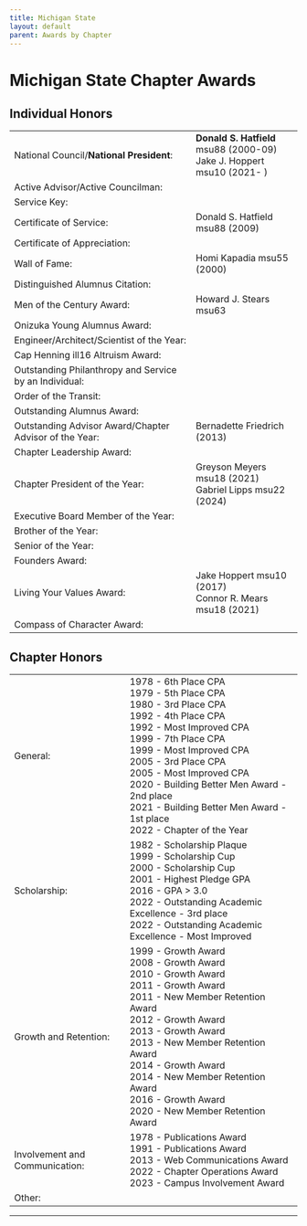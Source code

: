 ```yaml
---
title: Michigan State
layout: default
parent: Awards by Chapter
---
```


<link rel="stylesheet" href="{{ '/assets/css/by_chapter.css' | relative_url }}">

# Michigan State Chapter Awards

## Individual Honors

<table>
<tbody>

<tr>
<td>National Council/<b>National President</b>:</td>
<td><b>Donald S. Hatfield</b> msu88 (2000-09)
<br>Jake J. Hoppert msu10 (2021- )
</td></tr>

<tr>
<td>Active Advisor/Active Councilman:</td>
<td>
</td></tr>

<tr>
<td>Service Key:</td>
<td>
</td></tr>

<tr>
<td>Certificate of Service:</td>
<td>Donald S. Hatfield msu88 (2009)
</td></tr>

<tr>
<td>Certificate of Appreciation:</td>
<td>
</td></tr>

<tr>
<td>Wall of Fame:</td>
<td>Homi Kapadia msu55 (2000)
</td></tr>

<tr>
<td>Distinguished Alumnus Citation:</td>
<td>
</td></tr>

<tr>
<td>Men of the Century Award:</td>
<td>Howard J. Stears msu63
</td></tr>

<tr>
<td>Onizuka Young Alumnus Award:</td>
<td>
</td></tr>

<tr>
<td>Engineer/Architect/Scientist of the Year:</td>
<td>
</td></tr>

<tr>
<td>Cap Henning ill16 Altruism Award:</td>
<td>
</td></tr>

<tr>
<td>Outstanding Philanthropy and Service by an Individual:</td>
<td>
</td></tr>

<tr>
<td>Order of the Transit:</td>
<td>
</td></tr>

<tr>
<td>Outstanding Alumnus Award:</td>
<td>
</td></tr>

<tr>
<td>Outstanding Advisor Award/Chapter Advisor of the Year:</td>
<td>Bernadette Friedrich (2013)
</td></tr>

<tr>
<td>Chapter Leadership Award:</td>
<td>
</td></tr>

<tr>
<td>Chapter President of the Year:</td>
<td>Greyson Meyers msu18 (2021)
<br>Gabriel Lipps msu22 (2024)
</td></tr>

<tr>
<td>Executive Board Member of the Year:</td>
<td>
</td></tr>

<tr>
<td>Brother of the Year:</td>
<td>
</td></tr>

<tr>
<td>Senior of the Year:</td>
<td>
</td></tr>

<tr>
<td>Founders Award:</td>
<td>
</td></tr>

<tr>
<td>Living Your Values Award:</td>
<td>Jake Hoppert msu10 (2017)
<br>Connor R. Mears msu18 (2021)
</td></tr>

<tr>
<td>Compass of Character Award:</td>
<td>
</td></tr>

</tbody>
</table>

## Chapter Honors

<table>
<tbody>

<tr>
<td>General:</td>
<td>1978 - 6th Place CPA
<br>1979 - 5th Place CPA
<br>1980 - 3rd Place CPA
<br>1992 - 4th Place CPA
<br>1992 - Most Improved CPA
<br>1999 - 7th Place CPA
<br>1999 - Most Improved CPA
<br>2005 - 3rd Place CPA
<br>2005 - Most Improved CPA
<br>2020 - Building Better Men Award - 2nd place
<br>2021 - Building Better Men Award - 1st place
<br>2022 - Chapter of the Year
</td></tr>

<tr>
<td>Scholarship:</td>
<td>1982 - Scholarship Plaque
<br>1999 - Scholarship Cup
<br>2000 - Scholarship Cup
<br>2001 - Highest Pledge GPA
<br>2016 - GPA > 3.0
<br>2022 - Outstanding Academic Excellence - 3rd place
<br>2022 - Outstanding Academic Excellence - Most Improved
</td></tr>

<tr>
<td>Growth and Retention:</td>
<td>1999 - Growth Award
<br>2008 - Growth Award
<br>2010 - Growth Award
<br>2011 - Growth Award
<br>2011 - New Member Retention Award
<br>2012 - Growth Award
<br>2013 - Growth Award
<br>2013 - New Member Retention Award
<br>2014 - Growth Award
<br>2014 - New Member Retention Award
<br>2016 - Growth Award
<br>2020 - New Member Retention Award
</td></tr>

<tr>
<td>Involvement and Communication:</td>
<td>1978 - Publications Award
<br>1991 - Publications Award
<br>2013 - Web Communications Award
<br>2022 - Chapter Operations Award
<br>2023 - Campus Involvement Award
</td></tr>

<tr>
<td>Other:</td>
<td>
</td></tr>

</tbody>
</table>

---
